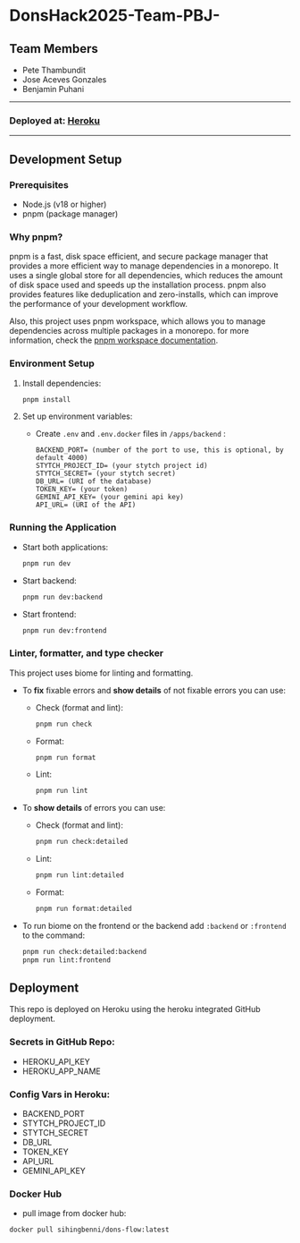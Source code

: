 # DonsHack2025-Team-PBJ-

## Team Members

- Pete Thambundit
- Jose Aceves Gonzales
- Benjamin Puhani

---
### Deployed at: [Heroku](https://dons-hack2025-57ef9c621153.herokuapp.com/)

---

## Development Setup

### Prerequisites

- Node.js (v18 or higher)
- pnpm (package manager)

### Why pnpm?

pnpm is a fast, disk space efficient, and secure package manager that provides a more efficient way to manage dependencies in a monorepo. It uses a single global store for all dependencies, which reduces the amount of disk space used and speeds up the installation process. pnpm also provides features like deduplication and zero-installs, which can improve the performance of your development workflow.

Also, this project uses pnpm workspace, which allows you to manage dependencies across multiple packages in a monorepo. for more information, check the [pnpm workspace documentation](https://pnpm.io/workspaces).

### Environment Setup

1. Install dependencies:

   ```bash
   pnpm install
   ```

2. Set up environment variables:

   - Create `.env` and `.env.docker` files in `/apps/backend` :

     ```
     BACKEND_PORT= (number of the port to use, this is optional, by default 4000)
     STYTCH_PROJECT_ID= (your stytch project id)
     STYTCH_SECRET= (your stytch secret)
     DB_URL= (URI of the database)
     TOKEN_KEY= (your token)
     GEMINI_API_KEY= (your gemini api key)
     API_URL= (URI of the API)
     ```

### Running the Application

- Start both applications:

  ```bash
  pnpm run dev
  ```

- Start backend:

  ```bash
  pnpm run dev:backend
  ```

- Start frontend:

  ```bash
  pnpm run dev:frontend
  ```

### Linter, formatter, and type checker

This project uses biome for linting and formatting.

- To **fix** fixable errors and **show details** of not fixable errors you can use:

  - Check (format and lint):

    ```bash
    pnpm run check
    ```

  - Format:

    ```bash
    pnpm run format
    ```

  - Lint:

    ```bash
    pnpm run lint
    ```

- To **show details** of errors you can use:

  - Check (format and lint):

    ```bash
    pnpm run check:detailed
    ```

  - Lint:

    ```bash
    pnpm run lint:detailed
    ```

  - Format:

    ```bash
    pnpm run format:detailed
    ```

- To run biome on the frontend or the backend add `:backend` or `:frontend` to the command:

  ```bash
  pnpm run check:detailed:backend
  pnpm run lint:frontend
  ```

## Deployment

This repo is deployed on Heroku using the heroku integrated GitHub deployment.

### Secrets in GitHub Repo:

- HEROKU_API_KEY
- HEROKU_APP_NAME

### Config Vars in Heroku:

- BACKEND_PORT
- STYTCH_PROJECT_ID
- STYTCH_SECRET
- DB_URL
- TOKEN_KEY
- API_URL
- GEMINI_API_KEY

### Docker Hub
- pull image from docker hub:

```bash
docker pull sihingbenni/dons-flow:latest
```